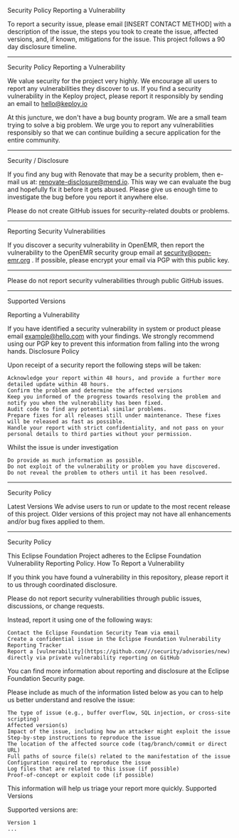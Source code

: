



Security Policy
Reporting a Vulnerability

To report a security issue, please email [INSERT CONTACT METHOD] with a description of the issue, the steps you took to create the issue, affected versions, and, if known, mitigations for the issue. This project follows a 90 day disclosure timeline.

------------------------------------------------------

Security Policy
Reporting a Vulnerability

We value security for the project very highly. We encourage all users to report any vulnerabilities they discover to us. If you find a security vulnerability in the Keploy project, please report it responsibly by sending an email to hello@keploy.io

At this juncture, we don't have a bug bounty program. We are a small team trying to solve a big problem. We urge you to report any vulnerabilities responsibly so that we can continue building a secure application for the entire community.

------------------------------------------------------

Security / Disclosure

If you find any bug with Renovate that may be a security problem, then e-mail us at: renovate-disclosure@mend.io. This way we can evaluate the bug and hopefully fix it before it gets abused. Please give us enough time to investigate the bug before you report it anywhere else.

Please do not create GitHub issues for security-related doubts or problems.

------------------------------------------------------

Reporting Security Vulnerabilities

If you discover a security vulnerability in OpenEMR, then report the vulnerability to the OpenEMR security group email at security@open-emr.org . If possible, please encrypt your email via PGP with this public key.

------------------------------------------------------

Please do not report security vulnerabilities through public GitHub issues.

------------------------------------------------------

Supported Versions

Reporting a Vulnerability

If you have identified a security vulnerability in system or product please email example@hello.com with your findings. We strongly recommend using our PGP key to prevent this information from falling into the wrong hands.
Disclosure Policy

Upon receipt of a security report the following steps will be taken:

    Acknowledge your report within 48 hours, and provide a further more detailed update within 48 hours.
    Confirm the problem and determine the affected versions
    Keep you informed of the progress towards resolving the problem and notify you when the vulnerability has been fixed.
    Audit code to find any potential similar problems.
    Prepare fixes for all releases still under maintenance. These fixes will be released as fast as possible.
    Handle your report with strict confidentiality, and not pass on your personal details to third parties without your permission.

Whilst the issue is under investigation

    Do provide as much information as possible.
    Do not exploit of the vulnerability or problem you have discovered.
    Do not reveal the problem to others until it has been resolved.
	
------------------------------------------------------
	
Security Policy

Latest Versions
We advise users to run or update to the most recent release of this project. Older versions of this project may not have all enhancements and/or bug fixes applied to them.

------------------------------------------------------

Security Policy

This Eclipse Foundation Project adheres to the Eclipse Foundation Vulnerability Reporting Policy.
How To Report a Vulnerability

If you think you have found a vulnerability in this repository, please report it to us through coordinated disclosure.

Please do not report security vulnerabilities through public issues, discussions, or change requests.

Instead, report it using one of the following ways:

    Contact the Eclipse Foundation Security Team via email
    Create a confidential issue in the Eclipse Foundation Vulnerability Reporting Tracker
    Report a [vulnerability](https://github.com///security/advisories/new) directly via private vulnerability reporting on GitHub

You can find more information about reporting and disclosure at the Eclipse Foundation Security page.

Please include as much of the information listed below as you can to help us better understand and resolve the issue:

    The type of issue (e.g., buffer overflow, SQL injection, or cross-site scripting)
    Affected version(s)
    Impact of the issue, including how an attacker might exploit the issue
    Step-by-step instructions to reproduce the issue
    The location of the affected source code (tag/branch/commit or direct URL)
    Full paths of source file(s) related to the manifestation of the issue
    Configuration required to reproduce the issue
    Log files that are related to this issue (if possible)
    Proof-of-concept or exploit code (if possible)

This information will help us triage your report more quickly.
Supported Versions

Supported versions are:

    Version 1
    ...

